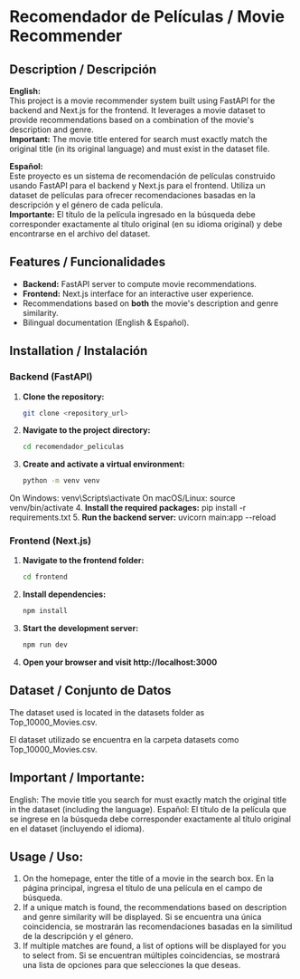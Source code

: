 # Recomendador de Películas / Movie Recommender

## Description / Descripción

**English:**  
This project is a movie recommender system built using FastAPI for the backend and Next.js for the frontend. It leverages a movie dataset to provide recommendations based on a combination of the movie's description and genre.  
**Important:** The movie title entered for search must exactly match the original title (in its original language) and must exist in the dataset file.

**Español:**  
Este proyecto es un sistema de recomendación de películas construido usando FastAPI para el backend y Next.js para el frontend. Utiliza un dataset de películas para ofrecer recomendaciones basadas en la descripción y el género de cada película.  
**Importante:** El título de la película ingresado en la búsqueda debe corresponder exactamente al título original (en su idioma original) y debe encontrarse en el archivo del dataset.

## Features / Funcionalidades

- **Backend:** FastAPI server to compute movie recommendations.
- **Frontend:** Next.js interface for an interactive user experience.
- Recommendations based on **both** the movie's description and genre similarity.
- Bilingual documentation (English & Español).

## Installation / Instalación

### Backend (FastAPI)

1. **Clone the repository:**
   ```bash
   git clone <repository_url>
2. **Navigate to the project directory:**
   ```bash
   cd recomendador_peliculas
3. **Create and activate a virtual environment:**
   ```bash
   python -m venv venv
On Windows:
    venv\Scripts\activate
On macOS/Linux:
    source venv/bin/activate
4. **Install the required packages:**
    pip install -r requirements.txt
5. **Run the backend server:**
    uvicorn main:app --reload

### Frontend (Next.js)

1. **Navigate to the frontend folder:**
   ```bash
   cd frontend
2. **Install dependencies:**
    ```bash
    npm install
3. **Start the development server:**
    ```bash
    npm run dev
4. **Open your browser and visit http://localhost:3000**

## Dataset / Conjunto de Datos
The dataset used is located in the datasets folder as Top_10000_Movies.csv.

El dataset utilizado se encuentra en la carpeta datasets como Top_10000_Movies.csv.

## Important / Importante:

English: The movie title you search for must exactly match the original title in the dataset (including the language).
Español: El título de la película que se ingrese en la búsqueda debe corresponder exactamente al título original en el dataset (incluyendo el idioma).

## Usage / Uso:
1. On the homepage, enter the title of a movie in the search box.
En la página principal, ingresa el título de una película en el campo de búsqueda.
2. If a unique match is found, the recommendations based on description and genre similarity will be displayed.
Si se encuentra una única coincidencia, se mostrarán las recomendaciones basadas en la similitud de la descripción y el género.
3. If multiple matches are found, a list of options will be displayed for you to select from.
Si se encuentran múltiples coincidencias, se mostrará una lista de opciones para que selecciones la que deseas.